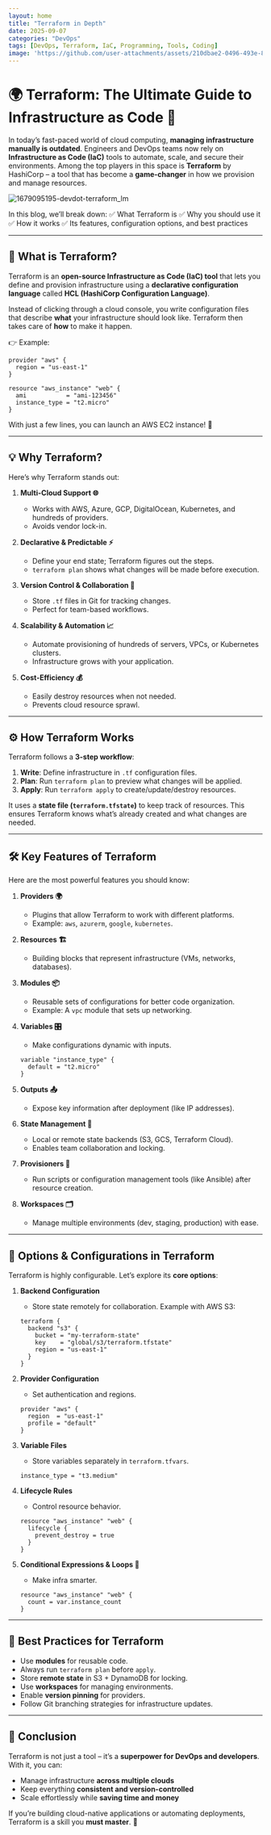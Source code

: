 ```yaml
---
layout: home
title: "Terraform in Depth"
date: 2025-09-07
categories: "DevOps"
tags: [DevOps, Terraform, IaC, Programming, Tools, Coding]
image: 'https://github.com/user-attachments/assets/210dbae2-0496-493e-8406-8bab00f0de08'
---
```


# 🌍 Terraform: The Ultimate Guide to Infrastructure as Code 🚀

In today’s fast-paced world of cloud computing, **managing infrastructure manually is outdated**. Engineers and DevOps teams now rely on **Infrastructure as Code (IaC)** tools to automate, scale, and secure their environments. Among the top players in this space is **Terraform** by HashiCorp – a tool that has become a **game-changer** in how we provision and manage resources.

![1679095195-devdot-terraform_lm](https://github.com/user-attachments/assets/210dbae2-0496-493e-8406-8bab00f0de08)

In this blog, we’ll break down:
✅ What Terraform is
✅ Why you should use it
✅ How it works
✅ Its features, configuration options, and best practices

---

## 🔎 What is Terraform?

Terraform is an **open-source Infrastructure as Code (IaC) tool** that lets you define and provision infrastructure using a **declarative configuration language** called **HCL (HashiCorp Configuration Language)**.

Instead of clicking through a cloud console, you write configuration files that describe **what** your infrastructure should look like. Terraform then takes care of **how** to make it happen.

👉 Example:

```hcl
provider "aws" {
  region = "us-east-1"
}

resource "aws_instance" "web" {
  ami           = "ami-123456"
  instance_type = "t2.micro"
}
```

With just a few lines, you can launch an AWS EC2 instance! 🚀

---

## 💡 Why Terraform?

Here’s why Terraform stands out:

1. **Multi-Cloud Support 🌐**

   * Works with AWS, Azure, GCP, DigitalOcean, Kubernetes, and hundreds of providers.
   * Avoids vendor lock-in.

2. **Declarative & Predictable ⚡**

   * Define your end state; Terraform figures out the steps.
   * `terraform plan` shows what changes will be made before execution.

3. **Version Control & Collaboration 🤝**

   * Store `.tf` files in Git for tracking changes.
   * Perfect for team-based workflows.

4. **Scalability & Automation 📈**

   * Automate provisioning of hundreds of servers, VPCs, or Kubernetes clusters.
   * Infrastructure grows with your application.

5. **Cost-Efficiency 💰**

   * Easily destroy resources when not needed.
   * Prevents cloud resource sprawl.

---

## ⚙️ How Terraform Works

Terraform follows a **3-step workflow**:

1. **Write**: Define infrastructure in `.tf` configuration files.
2. **Plan**: Run `terraform plan` to preview what changes will be applied.
3. **Apply**: Run `terraform apply` to create/update/destroy resources.

It uses a **state file (`terraform.tfstate`)** to keep track of resources. This ensures Terraform knows what’s already created and what changes are needed.

---

## 🛠️ Key Features of Terraform

Here are the most powerful features you should know:

1. **Providers 🌍**

   * Plugins that allow Terraform to work with different platforms.
   * Example: `aws`, `azurerm`, `google`, `kubernetes`.

2. **Resources 🏗️**

   * Building blocks that represent infrastructure (VMs, networks, databases).

3. **Modules 📦**

   * Reusable sets of configurations for better code organization.
   * Example: A `vpc` module that sets up networking.

4. **Variables 🎛️**

   * Make configurations dynamic with inputs.

   ```hcl
   variable "instance_type" {
     default = "t2.micro"
   }
   ```

5. **Outputs 📤**

   * Expose key information after deployment (like IP addresses).

6. **State Management 📑**

   * Local or remote state backends (S3, GCS, Terraform Cloud).
   * Enables team collaboration and locking.

7. **Provisioners 🔧**

   * Run scripts or configuration management tools (like Ansible) after resource creation.

8. **Workspaces 🗂️**

   * Manage multiple environments (dev, staging, production) with ease.

---

## 📝 Options & Configurations in Terraform

Terraform is highly configurable. Let’s explore its **core options**:

1. **Backend Configuration**

   * Store state remotely for collaboration. Example with AWS S3:

   ```hcl
   terraform {
     backend "s3" {
       bucket = "my-terraform-state"
       key    = "global/s3/terraform.tfstate"
       region = "us-east-1"
     }
   }
   ```

2. **Provider Configuration**

   * Set authentication and regions.

   ```hcl
   provider "aws" {
     region  = "us-east-1"
     profile = "default"
   }
   ```

3. **Variable Files**

   * Store variables separately in `terraform.tfvars`.

   ```hcl
   instance_type = "t3.medium"
   ```

4. **Lifecycle Rules**

   * Control resource behavior.

   ```hcl
   resource "aws_instance" "web" {
     lifecycle {
       prevent_destroy = true
     }
   }
   ```

5. **Conditional Expressions & Loops 🔄**

   * Make infra smarter.

   ```hcl
   resource "aws_instance" "web" {
     count = var.instance_count
   }
   ```

---

## 🌟 Best Practices for Terraform

* Use **modules** for reusable code.
* Always run `terraform plan` before `apply`.
* Store **remote state** in S3 + DynamoDB for locking.
* Use **workspaces** for managing environments.
* Enable **version pinning** for providers.
* Follow Git branching strategies for infrastructure updates.

---

## 🚀 Conclusion

Terraform is not just a tool – it’s a **superpower for DevOps and developers**. With it, you can:

* Manage infrastructure **across multiple clouds**
* Keep everything **consistent and version-controlled**
* Scale effortlessly while **saving time and money**

If you’re building cloud-native applications or automating deployments, Terraform is a skill you **must master**. 🌟
